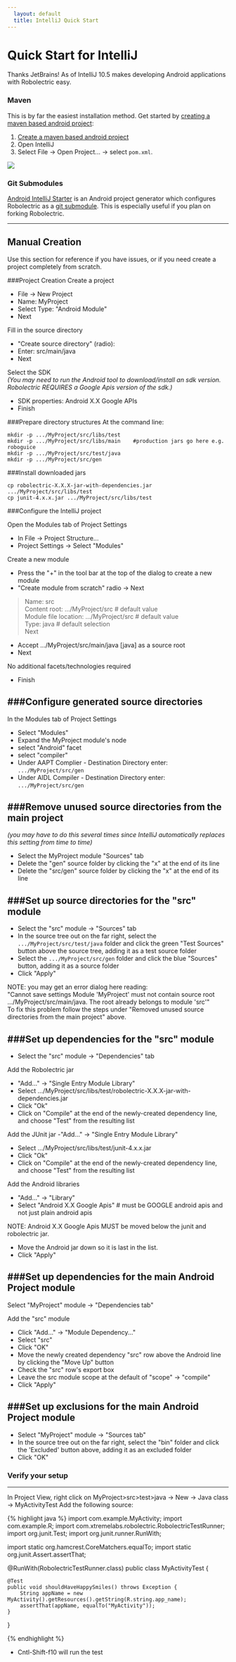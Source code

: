 ```yaml
---
  layout: default
  title: IntelliJ Quick Start
---
```


# Quick Start for IntelliJ
Thanks JetBrains! As of IntelliJ 10.5 makes developing Android applications with Robolectric easy.

### Maven
This is by far the easiest installation method. Get started by [creating a maven based android project](maven-quick-start.html):

1. [Create a maven based android project](maven-quick-start.html)
2. Open IntelliJ
3. Select File &rarr; Open Project... &rarr; select `pom.xml`.

![](images/intellij.jpg)

### Git Submodules
[Android IntelliJ Starter](https://github.com/pivotal/AndroidIntelliJStarter) is an Android project generator which configures Robolectric as a [git submodule](http://kernel.org/pub/software/scm/git/docs/git-submodule.html "git-submodule(1)"). This is especially useful if you plan on forking Robolectric.

------

## Manual Creation
Use this section for reference if you have issues, or if you need create a project completely from scratch.

###Project Creation
Create a project
- File &rarr; New Project
- Name: MyProject
- Select Type:  "Android Module"
- Next

Fill in the source directory
- "Create source directory" (radio):
- Enter: src/main/java
- Next

Select the SDK
_<br>(You may need to run the Android tool to download/install an sdk version. Robolectric REQUIRES a Google Apis version of the sdk.)_
- SDK properties: Android X.X Google APIs
- Finish

###Prepare directory structures
At the command line:

    mkdir -p .../MyProject/src/libs/test
    mkdir -p .../MyProject/src/libs/main    #production jars go here e.g. roboguice
    mkdir -p .../MyProject/src/test/java
    mkdir -p .../MyProject/src/gen

###Install downloaded jars

    cp robolectric-X.X.X-jar-with-dependencies.jar .../MyProject/src/libs/test
    cp junit-4.x.x.jar .../MyProject/src/libs/test

###Configure the IntelliJ project

Open the Modules tab of Project Settings
- In File &rarr; Project Structure...
- Project Settings &rarr; Select "Modules"

Create a new module
- Press the "+" in the tool bar at the top of the dialog to create a new module
- "Create module from scratch" radio &rarr; Next

> Name: src<br/>
> Content root: .../MyProject/src 	# default value<br/>
> Module file location: .../MyProject/src  	# default value<br/>
> Type: java  	# default selection<br/>
> Next

- Accept .../MyProject/src/main/java \[java\] as a source root
- Next<br>

No additional facets/technologies required

- Finish

###Configure generated source directories
-------------------------
In the Modules tab of Project Settings
- Select "Modules"
- Expand the MyProject module's node
- select "Android" facet
- select "compiler"
- Under AAPT Complier - Destination Directory enter: <code>.../MyProject/src/gen</code>
- Under AIDL Compiler - Destination Directory enter: <code>.../MyProject/src/gen</code>

###Remove unused source directories from the main project
------------------------------
_(you may have to do this several times since IntelliJ
automatically replaces this setting from time to time)_
- Select the MyProject module "Sources" tab
- Delete the "gen" source folder by clicking the "x" at the end of its line
- Delete the "src/gen" source folder by clicking the "x" at the end of its line

###Set up source directories for the "src" module
-------------------------------
- Select the "src" module &rarr; "Sources" tab
- In the source tree out on the far right, select the <code>.../MyProject/src/test/java</code>
folder and click the green "Test Sources" button above the source tree, adding it as a test source folder
- Select the <code>.../MyProject/src/gen</code> folder and click the blue "Sources" button, adding it as a source folder
- Click "Apply"

NOTE: you may get an error dialog here reading:<br>
"Cannot save settings   Module 'MyProject' must not contain source root .../MyProject/src/main/java.  The root already
belongs to module 'src'"<br>
To fix this problem follow the steps under "Removed unused source directories from the main project" above.

###Set up dependencies for the "src" module
-------------------------------
- Select the "src" module &rarr; "Dependencies" tab

Add the Robolectric jar
- "Add..." &rarr; "Single Entry Module Library"
- Select .../MyProject/src/libs/test/robolectric-X.X.X-jar-with-dependencies.jar
- Click "Ok"
- Click on "Compile" at the end of the newly-created dependency line, and choose "Test" from the resulting list

Add the JUnit jar
-"Add..." &rarr; "Single Entry Module Library"
- Select .../MyProject/src/libs/test/junit-4.x.x.jar
- Click "Ok"
- Click on "Compile" at the end of the newly-created dependency line, and choose "Test" from the resulting list

Add the Android libraries
- "Add..." &rarr; "Library"
- Select "Android X.X Google Apis"  # must be GOOGLE android apis and not just plain android apis

NOTE: Android X.X Google Apis MUST be moved below the junit and robolectric jar.
- Move the Android jar down so it is last in the list.
- Click "Apply"

###Set up dependencies for the main Android Project module
----------------------------
Select "MyProject" module &rarr; "Dependencies tab"

Add the "src" module
- Click "Add..." &rarr; "Module Dependency..."
- Select "src"
- Click "OK"
- Move the newly created dependency "src" row above the Android line by clicking the "Move Up" button
- Check the "src" row's export box
- Leave the src module scope at the default of "scope" &rarr; "compile"
- Click	"Apply"

###Set up exclusions for the main Android Project module
--------------------------------------------------------
- Select "MyProject" module &rarr; "Sources tab"
- In the source tree out on the far right, select the "bin" folder and click the 'Excluded' button above, adding it as an excluded folder
- Click "OK"

### Verify your setup
--------------------------------------------------------------------------------------------
In Project View, right click on MyProject>src>test>java &rarr; New &rarr; Java class &rarr;  MyActivityTest
Add the following source:

{% highlight java %}
import com.example.MyActivity;
import com.example.R;
import com.xtremelabs.robolectric.RobolectricTestRunner;
import org.junit.Test;
import org.junit.runner.RunWith;

import static org.hamcrest.CoreMatchers.equalTo;
import static org.junit.Assert.assertThat;

@RunWith(RobolectricTestRunner.class)
public class MyActivityTest {

    @Test
    public void shouldHaveHappySmiles() throws Exception {
        String appName = new MyActivity().getResources().getString(R.string.app_name);
        assertThat(appName, equalTo("MyActivity"));
    }
}

{% endhighlight %}

- Cntl-Shift-f10 will run the test
